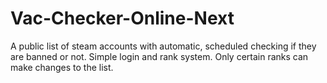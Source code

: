 # Vac-Checker-Online-Next
A public list of steam accounts with automatic, scheduled checking if they are banned or not.
Simple login and rank system. Only certain ranks can make changes to the list.

